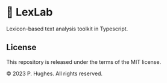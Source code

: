 # 🔬 LexLab
Lexicon-based text analysis toolkit in Typescript.

## License
This repository is released under the terms of the MIT license.

&copy; 2023 P. Hughes. All rights reserved.
